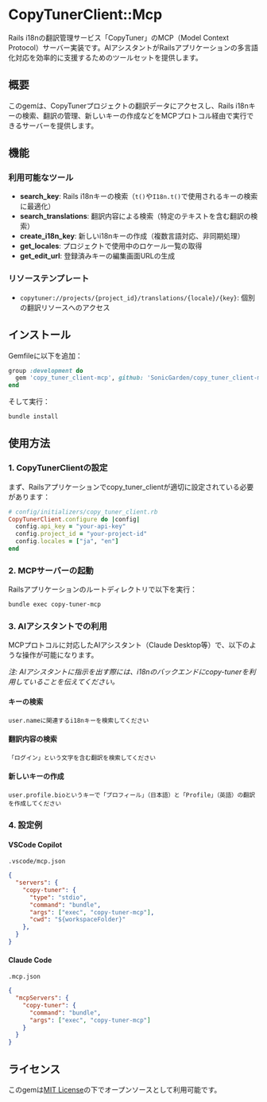 # CopyTunerClient::Mcp

Rails i18nの翻訳管理サービス「CopyTuner」のMCP（Model Context Protocol）サーバー実装です。AIアシスタントがRailsアプリケーションの多言語化対応を効率的に支援するためのツールセットを提供します。

## 概要

このgemは、CopyTunerプロジェクトの翻訳データにアクセスし、Rails i18nキーの検索、翻訳の管理、新しいキーの作成などをMCPプロトコル経由で実行できるサーバーを提供します。

## 機能

### 利用可能なツール

- **search_key**: Rails i18nキーの検索（`t()`や`I18n.t()`で使用されるキーの検索に最適化）
- **search_translations**: 翻訳内容による検索（特定のテキストを含む翻訳の検索）
- **create_i18n_key**: 新しいi18nキーの作成（複数言語対応、非同期処理）
- **get_locales**: プロジェクトで使用中のロケール一覧の取得
- **get_edit_url**: 登録済みキーの編集画面URLの生成

### リソーステンプレート

- `copytuner://projects/{project_id}/translations/{locale}/{key}`: 個別の翻訳リソースへのアクセス

## インストール

Gemfileに以下を追加：

```ruby
group :development do
  gem 'copy_tuner_client-mcp', github: 'SonicGarden/copy_tuner_client-mcp', require: false
end
```

そして実行：

```bash
bundle install
```

## 使用方法

### 1. CopyTunerClientの設定

まず、Railsアプリケーションでcopy_tuner_clientが適切に設定されている必要があります：

```ruby
# config/initializers/copy_tuner_client.rb
CopyTunerClient.configure do |config|
  config.api_key = "your-api-key"
  config.project_id = "your-project-id"
  config.locales = ["ja", "en"]
end
```

### 2. MCPサーバーの起動

Railsアプリケーションのルートディレクトリで以下を実行：

```bash
bundle exec copy-tuner-mcp
```

### 3. AIアシスタントでの利用

MCPプロトコルに対応したAIアシスタント（Claude Desktop等）で、以下のような操作が可能になります。

*注: AIアシスタントに指示を出す際には、i18nのバックエンドにcopy-tunerを利用していることを伝えてください。*

#### キーの検索
```
user.nameに関連するi18nキーを検索してください
```

#### 翻訳内容の検索
```
「ログイン」という文字を含む翻訳を検索してください
```

#### 新しいキーの作成
```
user.profile.bioというキーで「プロフィール」（日本語）と「Profile」（英語）の翻訳を作成してください
```

### 4. 設定例

#### VSCode Copilot

`.vscode/mcp.json`
```json
{
  "servers": {
    "copy-tuner": {
      "type": "stdio",
      "command": "bundle",
      "args": ["exec", "copy-tuner-mcp"],
      "cwd": "${workspaceFolder}"
    },
  }
}
```

#### Claude Code

`.mcp.json`
```json
{
  "mcpServers": {
    "copy-tuner": {
      "command": "bundle",
      "args": ["exec", "copy-tuner-mcp"]
    }
  }
}
```

## ライセンス

このgemは[MIT License](https://opensource.org/licenses/MIT)の下でオープンソースとして利用可能です。
